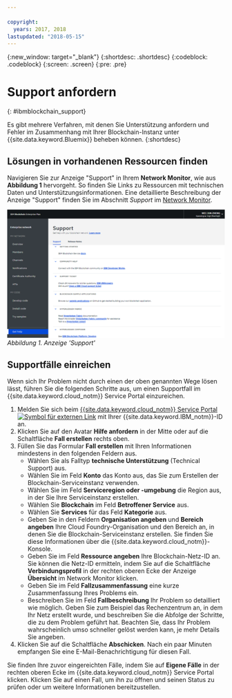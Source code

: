 ```yaml
---

copyright:
  years: 2017, 2018
lastupdated: "2018-05-15"
---
```


{:new_window: target="_blank"}
{:shortdesc: .shortdesc}
{:codeblock: .codeblock}
{:screen: .screen}
{:pre: .pre}


# Support anfordern
{: #ibmblockchain_support}


Es gibt mehrere Verfahren, mit denen Sie Unterstützung anfordern und Fehler im Zusammenhang mit Ihrer Blockchain-Instanz unter {{site.data.keyword.Bluemix}} beheben können.
{:shortdesc}


## Lösungen in vorhandenen Ressourcen finden

Navigieren Sie zur Anzeige "Support" in Ihrem **Network Monitor**, wie aus **Abbildung 1** hervorgeht.  So finden Sie Links zu Ressourcen mit technischen Daten und Unterstützungsinformationen.  Eine detaillierte Beschreibung der Anzeige "Support" finden Sie im Abschnitt *Support* im [Network Monitor](v10_dashboard.html).

![Anzeige 'Support'](images/support.png "Anzeige 'Support'")
*Abbildung 1. Anzeige 'Support'*


## Supportfälle einreichen

Wenn sich Ihr Problem nicht durch einen der oben genannten Wege lösen lässt, führen Sie die folgenden Schritte aus, um einen Supportfall im {{site.data.keyword.cloud_notm}} Service Portal einzureichen.

1. Melden Sie sich beim [{{site.data.keyword.cloud_notm}} Service Portal ![Symbol für externen Link](images/external_link.svg "Symbol für externen Link")](https://ibm.biz/ibmcloudsupport) mit Ihrer {{site.data.keyword.IBM_notm}}-ID an.
2. Klicken Sie auf den Avatar **Hilfe anfordern** in der Mitte oder auf die Schaltfläche **Fall erstellen** rechts oben.
3. Füllen Sie das Formular **Fall erstellen** mit Ihren Informationen mindestens in den folgenden Feldern aus.  
    - Wählen Sie als Falltyp **technische Unterstützung** (Technical Support) aus.
    - Wählen Sie im Feld **Konto** das Konto aus, das Sie zum Erstellen der Blockchain-Serviceinstanz verwenden.
    - Wählen Sie im Feld **Serviceregion oder -umgebung** die Region aus, in der Sie Ihre Serviceinstanz erstellen.
    - Wählen Sie **Blockchain** im Feld **Betroffener Service** aus.
    - Wählen Sie **Services** für das Feld **Kategorie** aus.
    - Geben Sie in den Feldern **Organisation angeben** und **Bereich angeben** Ihre Cloud Foundry-Organisation und den Bereich an, in denen Sie die Blockchain-Serviceinstanz erstellen.  Sie finden Sie diese Informationen über die {{site.data.keyword.cloud_notm}}-Konsole.
    - Geben Sie im Feld **Ressource angeben** Ihre Blockchain-Netz-ID an. Sie können die Netz-ID ermitteln, indem Sie auf die Schaltfläche **Verbindungsprofil** in der rechten oberen Ecke der Anzeige **Übersicht** im Network Monitor klicken.
    - Geben Sie im Feld **Fallzusammenfassung** eine kurze Zusammenfassung Ihres Problems ein.
    - Beschreiben Sie im Feld **Fallbeschreibung** Ihr Problem so detailliert wie möglich.  Geben Sie zum Beispiel das Rechenzentrum an, in dem Ihr Netz erstellt wurde, und beschreiben Sie die Abfolge der Schritte, die zu dem Problem geführt hat.  Beachten Sie, dass Ihr Problem wahrscheinlich umso schneller gelöst werden kann, je mehr Details Sie angeben.
4. Klicken Sie auf die Schaltfläche **Abschicken**.  Nach ein paar Minuten empfangen Sie eine E-Mail-Benachrichtigung für diesen Fall.


Sie finden Ihre zuvor eingereichten Fälle, indem Sie auf **Eigene Fälle** in der rechten oberen Ecke im {{site.data.keyword.cloud_notm}} Service Portal klicken.  Klicken Sie auf einen Fall, um ihn zu öffnen und seinen Status zu prüfen oder um weitere Informationen bereitzustellen.
